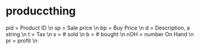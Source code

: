 # produccthing

pid = Product ID \n
sp = Sale price \n
bp = Buy Price \n
d = Description, a string \n 
t = Tax \n 
s = # sold \n 
b = # bought \n 
nOH = number On Hand \n
pr = profit \n
